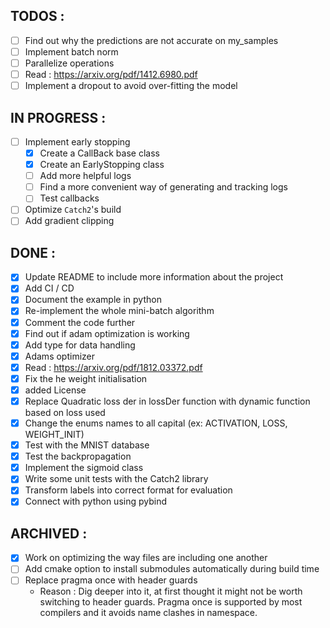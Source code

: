 ## TODOS :

- [ ] Find out why the predictions are not accurate on my_samples
- [ ] Implement batch norm
- [ ] Parallelize operations
- [ ] Read : https://arxiv.org/pdf/1412.6980.pdf
- [ ] Implement a dropout to avoid over-fitting the model

## IN PROGRESS :

- [ ] Implement early stopping
  - [x] Create a CallBack base class
  - [x] Create an EarlyStopping class
  - [ ] Add more helpful logs
  - [ ] Find a more convenient way of generating and tracking logs
  - [ ] Test callbacks
- [ ] Optimize `Catch2`'s build
- [ ] Add gradient clipping

## DONE :

- [x] Update README to include more information about the project
- [x] Add CI / CD
- [x] Document the example in python
- [x] Re-implement the whole mini-batch algorithm
- [x] Comment the code further
- [x] Find out if adam optimization is working
- [x] Add type for data handling
- [x] Adams optimizer
- [x] Read : https://arxiv.org/pdf/1812.03372.pdf
- [x] Fix the he weight initialisation
- [x] added License
- [x] Replace Quadratic loss der in lossDer function with dynamic function based on loss used
- [x] Change the enums names to all capital (ex: ACTIVATION, LOSS, WEIGHT_INIT)
- [x] Test with the MNIST database
- [x] Test the backpropagation
- [x] Implement the sigmoid class
- [x] Write some unit tests with the Catch2 library
- [x] Transform labels into correct format for evaluation
- [x] Connect with python using pybind

## ARCHIVED :

- [x] Work on optimizing the way files are including one another
- [ ] Add cmake option to install submodules automatically during build time
- [ ] Replace pragma once with header guards
  - Reason : Dig deeper into it, at first thought it might not be worth switching to header guards. Pragma once is supported by most compilers and it avoids name clashes in namespace.
